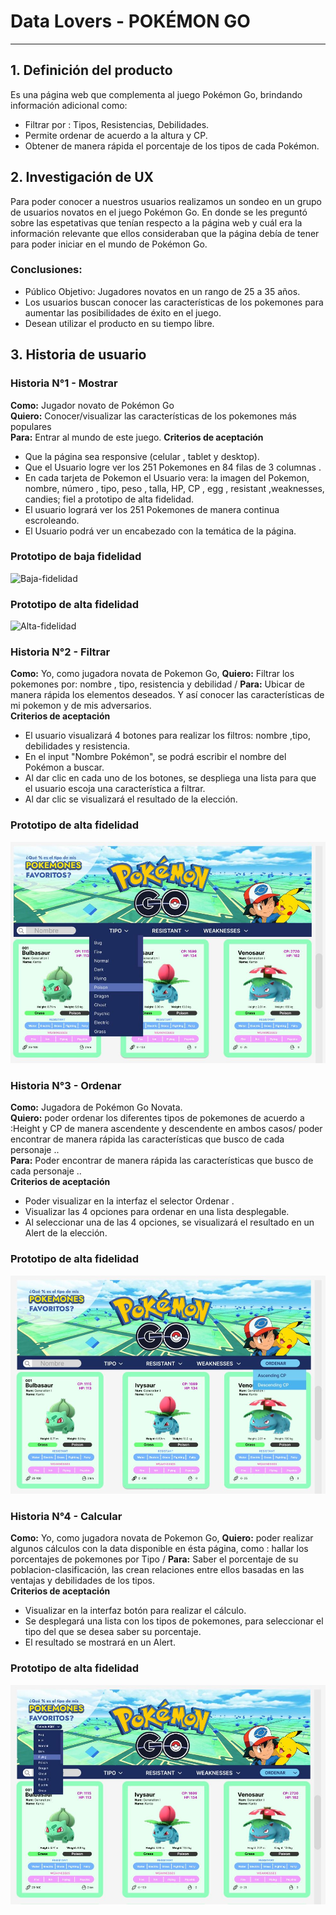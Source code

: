 # Data Lovers - POKÉMON GO

***
## 1. Definición del producto
Es una página web que complementa al juego Pokémon Go, brindando información adicional como:
+ Filtrar por : Tipos, Resistencias, Debilidades. 
+ Permite ordenar de acuerdo a la altura y CP.
+ Obtener de manera rápida el porcentaje de los tipos de cada Pokémon.
## 2. Investigación de UX
Para poder conocer a nuestros usuarios realizamos un sondeo en un grupo de usuarios novatos en el juego Pokémon Go. En donde se les preguntó sobre las espetativas que tenían respecto a la página web y cuál era la información relevante que ellos consideraban que la página debía de tener para poder iniciar en el mundo de Pokémon Go.
### Conclusiones:
* Público Objetivo: Jugadores novatos en un rango de 25 a 35 años.
* Los usuarios buscan conocer las características de los pokemones para aumentar las posibilidades de éxito en el juego.
* Desean utilizar el producto en su tiempo libre.
## 3. Historia de usuario
### Historia N°1 - Mostrar
**Como:** Jugador novato de Pokémon Go\
**Quiero:** Conocer/visualizar las características de los pokemones más populares \
**Para:** Entrar al mundo de este juego.
**Criterios de aceptación**
- Que la página sea responsive (celular , tablet y desktop).
- Que el Usuario logre ver los 251 Pokemones en 84 filas de 3 columnas .
- En cada tarjeta de Pokemon el Usuario vera: la imagen del Pokemon, nombre, número , tipo, peso , talla, HP, CP , egg , resistant ,weaknesses, candies; fiel a prototipo de alta fidelidad.
- El usuario logrará ver los 251 Pokemones de manera continua escroleando.
- El Usuario podrá ver un encabezado con la temática de la página.
### Prototipo de baja fidelidad
![Baja-fidelidad](./prototipobaja.png)

### Prototipo de alta fidelidad
![Alta-fidelidad](./HI1.png)
### Historia N°2 - Filtrar
**Como:** Yo, como jugadora novata de Pokemon Go, 
**Quiero:** Filtrar los pokemones por: nombre , tipo, resistencia y debilidad / 
**Para:** Ubicar de manera rápida los elementos deseados. Y así conocer las características de mi pokemon y de mis adversarios.\
**Criterios de aceptación**
- El usuario visualizará 4 botones para realizar los filtros: nombre ,tipo, debilidades y resistencia.
- En el input "Nombre Pokémon", se podrá escribir el nombre del Pokémon a buscar.
- Al dar clic en cada uno de los botones, se despliega una lista para que el usuario escoja una característica a filtrar.
- Al dar clic se visualizará el resultado de la elección.
### Prototipo de alta fidelidad
![Alta-fidelidad](./HU2.JPG)
### Historia N°3 - Ordenar
**Como:** Jugadora de Pokémon Go Novata.\
**Quiero:** poder ordenar los diferentes tipos de pokemones de acuerdo a :Height y CP de manera ascendente y descendente en ambos casos/ poder encontrar de manera rápida las características que busco de cada personaje ..\
**Para:** Poder encontrar de manera rápida las características que busco de cada personaje ..\
**Criterios de aceptación**
- Poder visualizar en la interfaz el selector Ordenar .
- Visualizar las 4 opciones para ordenar en una lista desplegable.
- Al seleccionar una de las 4 opciones, se visualizará el resultado  en un Alert de la elección.
### Prototipo de alta fidelidad
![Alta-fidelidad](./HU3.JPG)
### Historia N°4 - Calcular
**Como:** Yo, como jugadora novata de Pokemon Go, 
**Quiero:** poder realizar algunos cálculos con la data disponible en ésta página, como : hallar los porcentajes de pokemones por Tipo / 
**Para:** Saber el porcentaje de su poblacion-clasificación, las crean relaciones entre ellos basadas en las ventajas y debilidades de los tipos. \
**Criterios de aceptación**
- Visualizar en la interfaz botón para realizar el cálculo.
- Se desplegará una lista con los tipos de pokemones, para seleccionar el tipo del que se desea saber su porcentaje.
- El resultado se mostrará en un Alert.
### Prototipo de alta fidelidad
![Alta-fidelidad](./HU4.JPG)